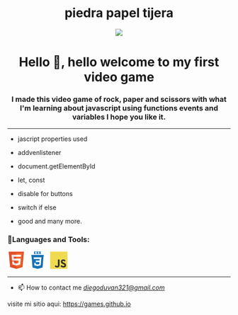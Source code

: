 <div id="header" align="center">
<h1> piedra papel tijera </h1>
<img src="https://dbdzm869oupei.cloudfront.net/img/alfombretaratoli/preview/40906.png" width="400"/>
<h1 align="center">Hello 👋, hello welcome to my first video game</h1>
<h3 align="center"> I made this video game of rock, paper and scissors with what I'm learning about javascript using functions events and variables I hope you like it.
</div>

- - -
- jascript properties used

- addvenlistener
- document.getElementById
- let, const

- disable for buttons

- switch if else

- good and many more.


<div align="left">
<h3>🔨Languages ​​and Tools:</h3>
<div>
<img src="https://github.com/devicons/devicon/raw/master/icons/html5/html5-original.svg" title="HTML5" alt="HTML" width="40" height="40"/>&nbsp;
<img src="https://github.com/devicons/devicon/raw/master/icons/css3/css3-plain-wordmark.svg" title="CSS3" alt="CSS" width="40" height="40"/>&nbsp;
<img src="https://github.com/devicons/devicon/raw/master/icons/javascript/javascript-original.svg" title="JAVASCRIPT" alt="JAVASCRIPT" width="40" height="40"/>&nbsp

- - -
- 📫 How to contact me
*diegoduvan321@gmail.com*

visite mi sitio aqui: https://games.github.io
